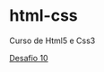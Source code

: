 # html-css
 Curso de Html5 e Css3

<a href="https://reginaldodesouza.github.io/html-css/desafios/10/desafio.html" target='_blank'>Desafio 10</a>